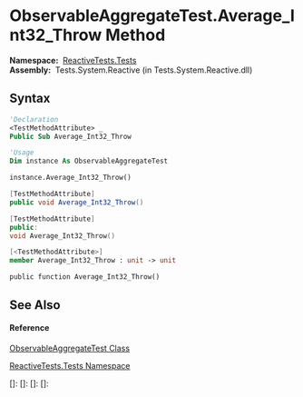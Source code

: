 # ObservableAggregateTest.Average\_Int32\_Throw Method

**Namespace:**  [ReactiveTests.Tests](ReactiveTests.Tests\ReactiveTests.Tests.md)  
**Assembly:**  Tests.System.Reactive (in Tests.System.Reactive.dll)

## Syntax

```vb
'Declaration
<TestMethodAttribute> _
Public Sub Average_Int32_Throw
```

```vb
'Usage
Dim instance As ObservableAggregateTest

instance.Average_Int32_Throw()
```

```csharp
[TestMethodAttribute]
public void Average_Int32_Throw()
```

```c++
[TestMethodAttribute]
public:
void Average_Int32_Throw()
```

```fsharp
[<TestMethodAttribute>]
member Average_Int32_Throw : unit -> unit 
```

```jscript
public function Average_Int32_Throw()
```

## See Also

#### Reference

[ObservableAggregateTest Class](ObservableAggregateTest\ObservableAggregateTest.md)

[ReactiveTests.Tests Namespace](ReactiveTests.Tests\ReactiveTests.Tests.md)

[]: 
[]: 
[]: 
[]: 